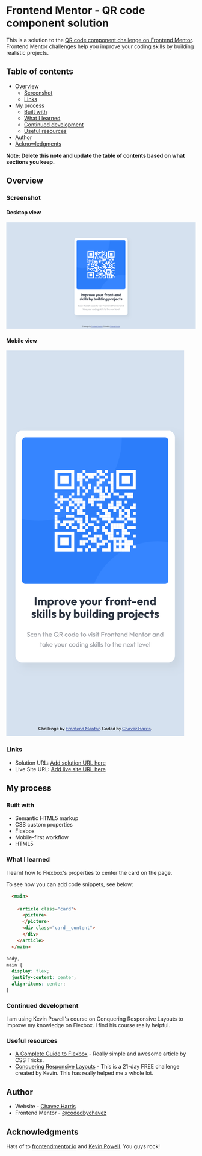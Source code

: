 # Frontend Mentor - QR code component solution

This is a solution to the [QR code component challenge on Frontend Mentor](https://www.frontendmentor.io/challenges/qr-code-component-iux_sIO_H). Frontend Mentor challenges help you improve your coding skills by building realistic projects. 

## Table of contents

- [Overview](#overview)
  - [Screenshot](#screenshot)
  - [Links](#links)
- [My process](#my-process)
  - [Built with](#built-with)
  - [What I learned](#what-i-learned)
  - [Continued development](#continued-development)
  - [Useful resources](#useful-resources)
- [Author](#author)
- [Acknowledgments](#acknowledgments)

**Note: Delete this note and update the table of contents based on what sections you keep.**

## Overview

### Screenshot

#### Desktop view

![Desktop view](./desktop_view.png) 

#### Mobile view

![Mobile view](./mobile_view.png)

### Links

- Solution URL: [Add solution URL here](https://your-solution-url.com)
- Live Site URL: [Add live site URL here](https://your-live-site-url.com)

## My process

### Built with

- Semantic HTML5 markup
- CSS custom properties
- Flexbox
- Mobile-first workflow
- HTML5

### What I learned

I learnt how to Flexbox's properties to center the card on the page.

To see how you can add code snippets, see below:

```html
  <main>

    <article class="card">
      <picture>
      </picture>
      <div class="card__content">
      </div>
    </article>
  </main>
```
```css
body,
main {
  display: flex;
  justify-content: center;
  align-items: center;
}
```

### Continued development

I am using Kevin Powell's course on Conquering Responsive Layouts to improve my knowledge on Flexbox. I find his course really helpful.

### Useful resources

- [A Complete Guide to Flexbox](https://css-tricks.com/snippets/css/a-guide-to-flexbox/) - Really simple and awesome article by CSS Tricks.
- [Conquering Responsive Layouts](https://courses.kevinpowell.co/view/courses/conquering-responsive-layouts) - This is a 21-day FREE challenge created by Kevin. This has really helped me a whole lot.

## Author

- Website - [Chavez Harris](https://www.codedbychavez.com)
- Frontend Mentor - [@codedbychavez](https://www.frontendmentor.io/profile/codedbychavez)

## Acknowledgments

Hats of to [frontendmentor.io](https://www.frontendmentor.io) and [Kevin Powell](https://kevinpowell.co). You guys rock!

